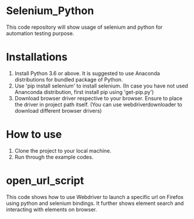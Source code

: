 # Selenium_Python
This code repository will show usage of selenium and python for automation testing purpose.

# Installations
1. Install Python 3.6 or above. It is suggested to use Anaconda distributions for bundled package of Python.
2. Use 'pip install selenium' to install selenium. (In case you have not used Ananconda distribution, first install pip using 'get-pip.py')
3. Download browser driver respective to your browser. Ensure to place the driver in project path itself.
   (You can use webdriverdownloader to download different browser drivers)
   
# How to use
1. Clone the project to your local machine.
2. Run through the example codes.

# open_url_script
This code shows how to use Webdriver to launch a specific url on Firefox using python and selenium bindings. It further shows element search and interacting with elements on browser. 
